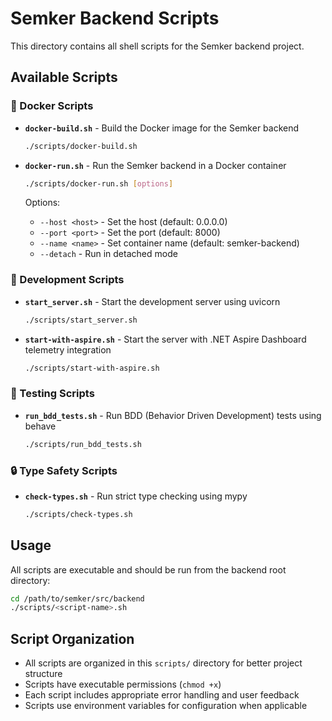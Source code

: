 # Semker Backend Scripts

This directory contains all shell scripts for the Semker backend project.

## Available Scripts

### 🐳 Docker Scripts

- **`docker-build.sh`** - Build the Docker image for the Semker backend
  ```bash
  ./scripts/docker-build.sh
  ```

- **`docker-run.sh`** - Run the Semker backend in a Docker container
  ```bash
  ./scripts/docker-run.sh [options]
  ```
  Options:
  - `--host <host>` - Set the host (default: 0.0.0.0)
  - `--port <port>` - Set the port (default: 8000)
  - `--name <name>` - Set container name (default: semker-backend)
  - `--detach` - Run in detached mode

### 🚀 Development Scripts

- **`start_server.sh`** - Start the development server using uvicorn
  ```bash
  ./scripts/start_server.sh
  ```

- **`start-with-aspire.sh`** - Start the server with .NET Aspire Dashboard telemetry integration
  ```bash
  ./scripts/start-with-aspire.sh
  ```

### 🧪 Testing Scripts

- **`run_bdd_tests.sh`** - Run BDD (Behavior Driven Development) tests using behave
  ```bash
  ./scripts/run_bdd_tests.sh
  ```

### 🔒 Type Safety Scripts

- **`check-types.sh`** - Run strict type checking using mypy
  ```bash
  ./scripts/check-types.sh
  ```

## Usage

All scripts are executable and should be run from the backend root directory:

```bash
cd /path/to/semker/src/backend
./scripts/<script-name>.sh
```

## Script Organization

- All scripts are organized in this `scripts/` directory for better project structure
- Scripts have executable permissions (`chmod +x`)
- Each script includes appropriate error handling and user feedback
- Scripts use environment variables for configuration when applicable
